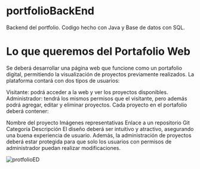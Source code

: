 # portfolioBackEnd
Backend del portfolio. Codigo hecho con Java y Base de datos con SQL.

# Lo que queremos del Portafolio Web

Se deberá desarrollar una página web que funcione como un portafolio digital, permitiendo la visualización de proyectos previamente realizados. La plataforma contará con dos tipos de usuarios:

Visitante: podrá acceder a la web y ver los proyectos disponibles.
Administrador: tendrá los mismos permisos que el visitante, pero además podrá agregar, editar y eliminar proyectos.
Cada proyecto en el portafolio deberá contener:

Nombre del proyecto
Imágenes representativas
Enlace a un repositorio Git
Categoría
Descripción
El diseño deberá ser intuitivo y atractivo, asegurando una buena experiencia de usuario. Además, la administración de proyectos deberá estar protegida para que solo los usuarios con permisos de administrador puedan realizar modificaciones.

![protfolioED](https://github.com/user-attachments/assets/cce02fb9-bbe7-4ed7-9b12-d36cb56b0648)
